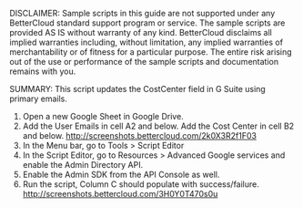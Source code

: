 DISCLAIMER: Sample scripts in this guide are not supported under any BetterCloud standard support program or service. The sample scripts are provided AS IS without warranty of any kind. BetterCloud disclaims all implied warranties including, without limitation, any implied warranties of merchantability or of fitness for a particular purpose. The entire risk arising out of the use or performance of the sample scripts and documentation remains with you.

SUMMARY: This script updates the CostCenter field in G Suite using primary emails. 

1) Open a new Google Sheet in Google Drive.
2) Add the User Emails in cell A2 and below. Add the Cost Center in cell B2 and below. http://screenshots.bettercloud.com/2k0X3R2f1F03
3) In the Menu bar, go to Tools > Script Editor
4) In the Script Editor, go to Resources > Advanced Google services and enable the Admin Directory API.
5) Enable the Admin SDK from the API Console as well. 
6) Run the script, Column C should populate with success/failure. http://screenshots.bettercloud.com/3H0Y0T470s0u

